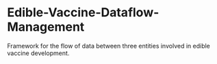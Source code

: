 # Edible-Vaccine-Dataflow-Management

Framework for the flow of data between three entities involved in edible vaccine development. 
